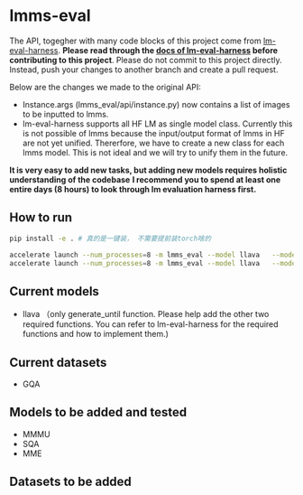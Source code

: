 # lmms-eval

The API, togegher with many code blocks of this project come from [lm-eval-harness](https://github.com/EleutherAI/lm-evaluation-harness). **Please read through the [docs of lm-eval-harness](https://github.com/EleutherAI/lm-evaluation-harness/tree/main/docs) before contributing to this project**. Please do not commit to this project directly. Instead, push your changes to another branch and create a pull request.

Below are the changes we made to the original API:

- Instance.args (lmms_eval/api/instance.py) now contains a list of images to be inputted to lmms.
- lm-eval-harness supports all HF LM as single model class. Currently this is not possible of lmms because the input/output format of lmms in HF are not yet unified. Thererfore, we have to create a new class for each lmms model. This is not ideal and we will try to unify them in the future.

**It is very easy to add new tasks, but adding new models requires holistic understanding of the codebase**
**I recommend you to spend at least one entire days (8 hours) to look through lm evaluation harness first.**

## How to run

```bash
pip install -e . # 真的是一键装， 不需要提前装torch啥的
```

```bash
accelerate launch --num_processes=8 -m lmms_eval --model llava   --model_args pretrained="liuhaotian/llava-v1.5-13b"   --tasks gqa  --batch_size 1 --log_samples --log_samples_sufix debug --output_path ./logs/ # Eactly reproduce llava results
accelerate launch --num_processes=8 -m lmms_eval --model llava   --model_args pretrained="liuhaotian/llava-v1.5-13b"   --tasks scienceqa  --batch_size 1 --log_samples --log_samples_sufix debug --output_path ./logs/ # Eactly reproduce llava results


```
## Current models

- llava （only generate_until function. Please help add the other two required functions. You can refer to lm-eval-harness for the required functions and how to implement them.)

## Current datasets
- GQA


## Models to be added and tested
- MMMU
- SQA
- MME

## Datasets to be added



